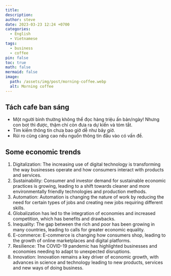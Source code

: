```yaml
---
title: 
description: 
author: steve
date: 2023-03-23 12:24 +0700
categories:
  - English
  - Vietnamese
tags:
  - business
  - coffee
pin: false
toc: true
math: false
mermaid: false
image:
  path: /assets/img/post/morning-coffee.webp
  alt: Morning coffee
---
```

## Tách cafe ban sáng
- Một người bình thường không thể đọc hàng triệu ấn bản/ngày! Nhưng con bot thì được, thậm chí còn đưa ra dự kiến và tóm tắt.
- Tìm kiếm thông tin chưa bao giờ dễ như bây giờ.
- Rủi ro cũng càng cao nếu nguồn thông tin đầu vào có vấn đề.

## Some economic trends
1. Digitalization: The increasing use of digital technology is transforming the way businesses operate and how consumers interact with products and services.
2. Sustainability: Consumer and investor demand for sustainable economic practices is growing, leading to a shift towards cleaner and more environmentally friendly technologies and production methods.
3. Automation: Automation is changing the nature of work by reducing the need for certain types of jobs and creating new jobs requiring different skills.
4. Globalization has led to the integration of economies and increased competition, which has benefits and drawbacks.
5. Inequality: The gap between the rich and poor has been growing in many countries, leading to calls for greater economic equality.
6. E-commerce: E-commerce is changing how consumers shop, leading to the growth of online marketplaces and digital platforms.
7. Resilience: The COVID-19 pandemic has highlighted businesses and economies needing to adapt to unexpected disruptions.
8. Innovation: Innovation remains a key driver of economic growth, with advances in science and technology leading to new products, services and new ways of doing business.